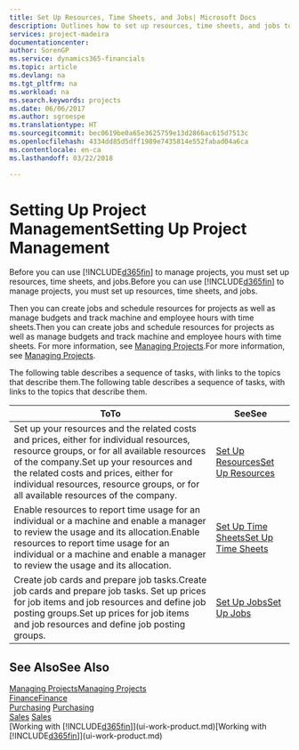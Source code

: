 ```yaml
---
title: Set Up Resources, Time Sheets, and Jobs| Microsoft Docs
description: Outlines how to set up resources, time sheets, and jobs to manage projects.
services: project-madeira
documentationcenter: 
author: SorenGP
ms.service: dynamics365-financials
ms.topic: article
ms.devlang: na
ms.tgt_pltfrm: na
ms.workload: na
ms.search.keywords: projects
ms.date: 06/06/2017
ms.author: sgroespe
ms.translationtype: HT
ms.sourcegitcommit: bec0619be0a65e3625759e13d2866ac615d7513c
ms.openlocfilehash: 4334dd85d5dff1989e7435814e552fabad04a6ca
ms.contentlocale: en-ca
ms.lasthandoff: 03/22/2018

---
```

# <a name="setting-up-project-management"></a><span data-ttu-id="f853d-103">Setting Up Project Management</span><span class="sxs-lookup"><span data-stu-id="f853d-103">Setting Up Project Management</span></span>
<span data-ttu-id="f853d-104">Before you can use [!INCLUDE[d365fin](includes/d365fin_md.md)] to manage projects, you must set up resources, time sheets, and jobs.</span><span class="sxs-lookup"><span data-stu-id="f853d-104">Before you can use [!INCLUDE[d365fin](includes/d365fin_md.md)] to manage projects, you must set up resources, time sheets, and jobs.</span></span>

<span data-ttu-id="f853d-105">Then you can create jobs and schedule resources for projects as well as manage budgets and track machine and employee hours with time sheets.</span><span class="sxs-lookup"><span data-stu-id="f853d-105">Then you can create jobs and schedule resources for projects as well as manage budgets and track machine and employee hours with time sheets.</span></span> <span data-ttu-id="f853d-106">For more information, see [Managing Projects](projects-manage-projects.md).</span><span class="sxs-lookup"><span data-stu-id="f853d-106">For more information, see [Managing Projects](projects-manage-projects.md).</span></span>  

<span data-ttu-id="f853d-107">The following table describes a sequence of tasks, with links to the topics that describe them.</span><span class="sxs-lookup"><span data-stu-id="f853d-107">The following table describes a sequence of tasks, with links to the topics that describe them.</span></span>

| <span data-ttu-id="f853d-108">To</span><span class="sxs-lookup"><span data-stu-id="f853d-108">To</span></span> | <span data-ttu-id="f853d-109">See</span><span class="sxs-lookup"><span data-stu-id="f853d-109">See</span></span> |
| --- | --- |
| <span data-ttu-id="f853d-110">Set up your resources and the related costs and prices, either for individual resources, resource groups, or for all available resources of the company.</span><span class="sxs-lookup"><span data-stu-id="f853d-110">Set up your resources and the related costs and prices, either for individual resources, resource groups, or for all available resources of the company.</span></span> |[<span data-ttu-id="f853d-111">Set Up Resources</span><span class="sxs-lookup"><span data-stu-id="f853d-111">Set Up Resources</span></span>](projects-how-setup-resources.md) |
| <span data-ttu-id="f853d-112">Enable resources to report time usage for an individual or a machine and enable a manager to review the usage and its allocation.</span><span class="sxs-lookup"><span data-stu-id="f853d-112">Enable resources to report time usage for an individual or a machine and enable a manager to review the usage and its allocation.</span></span> |[<span data-ttu-id="f853d-113">Set Up Time Sheets</span><span class="sxs-lookup"><span data-stu-id="f853d-113">Set Up Time Sheets</span></span>](projects-how-setup-time-sheets.md) |
| <span data-ttu-id="f853d-114">Create job cards and prepare job tasks.</span><span class="sxs-lookup"><span data-stu-id="f853d-114">Create job cards and prepare job tasks.</span></span> <span data-ttu-id="f853d-115">Set up prices for job items and job resources and define job posting groups.</span><span class="sxs-lookup"><span data-stu-id="f853d-115">Set up prices for job items and job resources and define job posting groups.</span></span> |[<span data-ttu-id="f853d-116">Set Up Jobs</span><span class="sxs-lookup"><span data-stu-id="f853d-116">Set Up Jobs</span></span>](projects-how-setup-jobs.md) |

## <a name="see-also"></a><span data-ttu-id="f853d-117">See Also</span><span class="sxs-lookup"><span data-stu-id="f853d-117">See Also</span></span>
[<span data-ttu-id="f853d-118">Managing Projects</span><span class="sxs-lookup"><span data-stu-id="f853d-118">Managing Projects</span></span>](projects-manage-projects.md)  
[<span data-ttu-id="f853d-119">Finance</span><span class="sxs-lookup"><span data-stu-id="f853d-119">Finance</span></span>](finance.md)  
<span data-ttu-id="f853d-120">[Purchasing](purchasing-manage-purchasing.md)       </span><span class="sxs-lookup"><span data-stu-id="f853d-120">[Purchasing](purchasing-manage-purchasing.md)       </span></span>  
<span data-ttu-id="f853d-121">[Sales](sales-manage-sales.md)   </span><span class="sxs-lookup"><span data-stu-id="f853d-121">[Sales](sales-manage-sales.md)   </span></span>  
<span data-ttu-id="f853d-122">[Working with [!INCLUDE[d365fin](includes/d365fin_md.md)]](ui-work-product.md)</span><span class="sxs-lookup"><span data-stu-id="f853d-122">[Working with [!INCLUDE[d365fin](includes/d365fin_md.md)]](ui-work-product.md)</span></span>  

